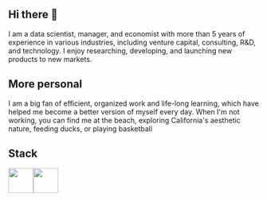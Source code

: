 ## Hi there 👋
I am a data scientist, manager, and economist with more than 5 years of experience in various industries, including venture capital, consulting, R&D, and technology. I enjoy researching, developing, and launching new products to new markets. 

## More personal
I am a big fan of efficient, organized work and life-long learning, which have helped me become a better version of myself every day. When I'm not working, you can find me at the beach, exploring California's aesthetic nature, feeding ducks, or playing basketball


## Stack
<img src="https://upload.wikimedia.org/wikipedia/commons/thumb/c/c3/Python-logo-notext.svg/640px-Python-logo-notext.svg.png" width="50" height="50"><img src="https://upload.wikimedia.org/wikipedia/commons/thumb/1/1b/R_logo.svg/1200px-R_logo.svg.png" width="50" height="50">
